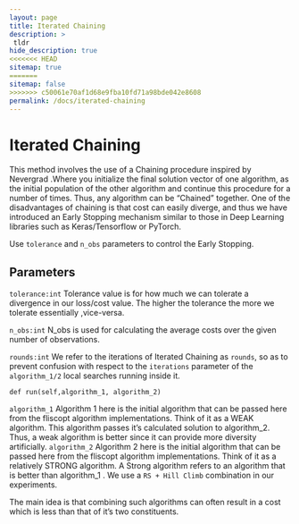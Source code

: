 ```yaml
---
layout: page
title: Iterated Chaining
description: >
 tldr
hide_description: true
<<<<<<< HEAD
sitemap: true
=======
sitemap: false
>>>>>>> c50061e70af1d68e9fba10fd71a98bde042e8608
permalink: /docs/iterated-chaining
---
```


# Iterated Chaining

This method involves the use of a Chaining procedure inspired by Nevergrad .Where you initialize the final solution vector of one algorithm, as the initial population of the other algorithm and continue this procedure for a number of times.
Thus, any algorithm can be “Chained” together.
One of the disadvantages of chaining is that cost can easily diverge, and thus we have introduced an Early Stopping mechanism similar to those in Deep Learning libraries such as Keras/Tensorflow or PyTorch.

Use ``tolerance`` and ``n_obs`` parameters to control the Early Stopping. 

## Parameters


``tolerance:int``
Tolerance value is for how much we can tolerate a divergence in our loss/cost value. The higher the tolerance the more we tolerate essentially ,vice-versa.

``n_obs:int``
N_obs is used for calculating the average costs over the given number of observations.

``rounds:int``
We refer to the iterations of Iterated Chaining as `rounds`, so as to prevent confusion with respect to the ``iterations`` parameter of the ``algorithm_1/2`` local searches running inside it.

 ``def run(self,algorithm_1, algorithm_2)``

 ``algorithm_1``
Algorithm 1 here is the initial algorithm that can be passed here from the fliscopt algorithm implementations. Think of it as a WEAK algorithm. This algorithm passes it’s calculated solution to algorithm_2. Thus, a weak algorithm is better since it can provide more diversity artificially.
``algorithm_2``
Algorithm 2 here is the initial algorithm that can be passed here from the fliscopt algorithm implementations. Think of it as a relatively STRONG algorithm. A Strong algorithm refers to an algorithm that is better than algorithm_1 . 
We use a ``RS + Hill Climb`` combination in our experiments.

The main idea is that combining such algorithms can often result in a cost which is less than that of it’s two constituents.
